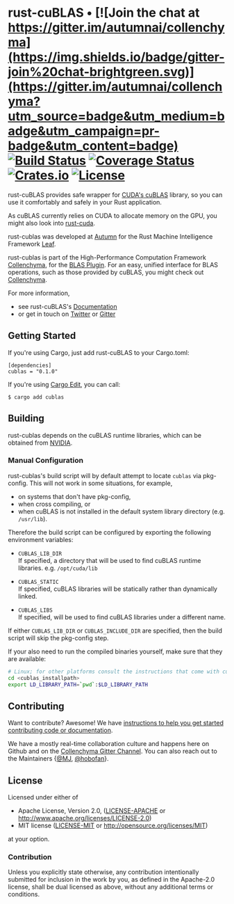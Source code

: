 # rust-cuBLAS • [![Join the chat at https://gitter.im/autumnai/collenchyma](https://img.shields.io/badge/gitter-join%20chat-brightgreen.svg)](https://gitter.im/autumnai/collenchyma?utm_source=badge&utm_medium=badge&utm_campaign=pr-badge&utm_content=badge) [![Build Status](https://travis-ci.org/autumnai/rust-cublas.svg?branch=master)](https://travis-ci.org/autumnai/rust-cublas) [![Coverage Status](https://coveralls.io/repos/autumnai/rust-cublas/badge.svg?branch=master&service=github)](https://coveralls.io/github/autumnai/rust-cublas?branch=master) [![Crates.io](http://meritbadge.herokuapp.com/cublas)](https://crates.io/crates/cublas) [![License](https://img.shields.io/crates/l/cublas.svg)](LICENSE)

rust-cuBLAS provides safe wrapper for [CUDA's cuBLAS][cublas] library, so you can use
it comfortably and safely in your Rust application.

As cuBLAS currently relies on CUDA to allocate memory on the GPU, you might also look into [rust-cuda][rust-cuda].

rust-cublas was developed at [Autumn][autumn] for the Rust Machine Intelligence Framework [Leaf][leaf].

rust-cublas is part of the High-Performance Computation Framework [Collenchyma][collenchyma], for the
[BLAS Plugin][plugin]. For an easy, unified interface for BLAS operations, such as those provided by
cuBLAS, you might check out [Collenchyma][collenchyma].

For more information,

* see rust-cuBLAS's [Documentation](http://autumnai.github.io/rust-cublas)
* or get in touch on [Twitter][twitter-autumn] or [Gitter][gitter-collenchyma]

[cublas]: https://developer.nvidia.com/cublas
[rust-cuda]: https://github.com/autumnai/rust-cuda
[collenchyma]: https://github.com/autumnai/collenchyma
[plugin]: https://github.com/autumnai/collenchyma-blas
[autumn]: http://autumnai.com
[leaf]: https://github.com/autumnai/leaf
[twitter-autumn]: https://twitter.com/autumn_eng

## Getting Started

If you're using Cargo, just add rust-cuBLAS to your Cargo.toml:

    [dependencies]
    cublas = "0.1.0"

If you're using [Cargo Edit][cargo-edit], you can call:

    $ cargo add cublas

[cargo-edit]: https://github.com/killercup/cargo-edit

## Building

rust-cublas depends on the cuBLAS runtime libraries,
which can be obtained from [NVIDIA](https://developer.nvidia.com/cublas).

### Manual Configuration

rust-cublas's build script will by default attempt to locate `cublas` via pkg-config.
This will not work in some situations, for example,
* on systems that don't have pkg-config,
* when cross compiling, or
* when cuBLAS is not installed in the default system library directory (e.g. `/usr/lib`).

Therefore the build script can be configured by exporting the following environment variables:

* `CUBLAS_LIB_DIR`<br/>
If specified, a directory that will be used to find cuBLAS runtime libraries.
e.g. `/opt/cuda/lib`

* `CUBLAS_STATIC`<br/>
If specified, cuBLAS libraries will be statically rather than dynamically linked.

* `CUBLAS_LIBS`<br/>
If specified, will be used to find cuBLAS libraries under a different name.

If either `CUBLAS_LIB_DIR` or `CUBLAS_INCLUDE_DIR` are specified, then the build script will skip the pkg-config step.

If your also need to run the compiled binaries yourself, make sure that they are available:
```sh
# Linux; for other platforms consult the instructions that come with cuBLAS
cd <cublas_installpath>
export LD_LIBRARY_PATH=`pwd`:$LD_LIBRARY_PATH
```

## Contributing

Want to contribute? Awesome! We have
[instructions to help you get started contributing code or documentation][contributing].

We have a mostly real-time collaboration culture and happens here on Github and
on the [Collenchyma Gitter Channel][gitter-collenchyma].
You can also reach out to the Maintainers
{[@MJ][mj], [@hobofan][hobofan]}.

[contributing]: CONTRIBUTING.md
[gitter-collenchyma]: https://gitter.im/autumnai/collenchyma
[mj]: https://twitter.com/mjhirn
[hobofan]: https://twitter.com/hobofan

## License

Licensed under either of

 * Apache License, Version 2.0, ([LICENSE-APACHE](LICENSE-APACHE) or http://www.apache.org/licenses/LICENSE-2.0)
 * MIT license ([LICENSE-MIT](LICENSE-MIT) or http://opensource.org/licenses/MIT)

at your option.

### Contribution

Unless you explicitly state otherwise, any contribution intentionally submitted
for inclusion in the work by you, as defined in the Apache-2.0 license, shall be dual licensed as above, without any
additional terms or conditions.
